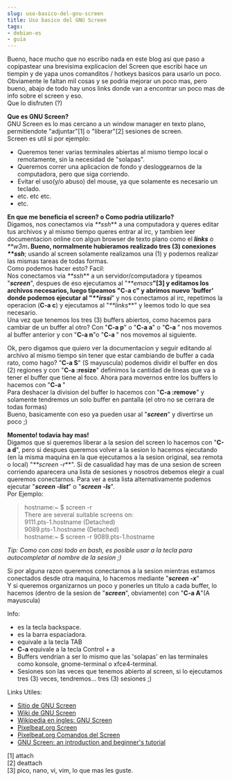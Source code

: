 ```yaml
---
slug: uso-basico-del-gnu-screen  
title: Uso basico del GNU Screen  
tags:  
- debian-es  
- guia  
---
```

  
Bueno, hace mucho que no escribo nada en este blog asi que paso a copipastear una brevisima explicacion del Screen que escribi hace un tiempin y de yapa unos comanditos / hotkeys basicos para usarlo un poco.    
Obviamente le faltan mil cosas y se podria mejorar un poco mas, pero bueno, abajo de todo hay unos links donde van a encontrar un poco mas de info sobre el screen y eso.    
Que lo disfruten (?)    
    
**Que es GNU Screen?**    
GNU Screen es lo mas cercano a un window manager en texto plano, permitiendote "adjuntar"[1] o "liberar"[2] sesiones de screen.    
Screen es util si por ejemplo:    
* Queremos tener varias terminales abiertas al mismo tiempo local o remotamente, sin la necesidad de "solapas".    
* Queremos correr una aplicacion de fondo y desloggearnos de la computadora, pero que siga corriendo.    
* Evitar el uso(y/o abuso) del mouse, ya que solamente es necesario un teclado.    
* etc. etc etc.    
* etc.    
    
**En que me beneficia el screen? o Como podria utilizarlo?**    
Digamos, nos conectamos via _**ssh_** a una computadora y queres editar tus archivos y al mismo tiempo queres entrar al irc, y tambien leer documentacion online con algun browser de texto plano como el **_links_** o _**w3m_**. Bueno, normalmente hubieramos realizado tres (3) conexiones _**ssh_**; usando al screen solamente realizamos una (1) y podemos realizar las mismas tareas de todas formas.    
Como podemos hacer esto? Facil:    
Nos conectamos via _**ssh_** a un servidor/computadora y tipeamos "**_screen_**", despues de eso ejecutamos al "_**emacs_**"[3] y editamos los archivos necesarios, luego tipeamos "**C-a c**" y abrimos nuevo 'buffer' donde podemos ejecutar al "_**irssi_**" y nos conectamos al irc, repetimos la operacion (**C-a c**) y ejecutamos al "_**links_**" y leemos todo lo que sea necesario.    
Una vez que tenemos los tres (3) buffers abiertos, como hacemos para cambiar de un buffer al otro? Con "**C-a p**" o "**C-a a**" o "**C-a <BACKSPACE>**" nos movemos al buffer anterior y con "**C-a n**"o "**C-a <SPACE>**" nos movemos al siguiente.    
    
Ok, pero digamos que quiero ver la documentacion y seguir editando al archivo al mismo tiempo sin tener que estar cambiando de buffer a cada rato, como hago? "**C-a S**" (S mayuscula) podemos dividir el buffer en dos (2) regiones y con "**C-a :resize**" definimos la cantidad de lineas que va a tener el buffer que tiene al foco. Ahora para movernos entre los buffers lo hacemos con "**C-a <TAB>**"    
Para deshacer la division del buffer lo hacemos con "**C-a :remove**" y solamente tendremos un solo buffer en pantalla (el otro no se cerrara de todas formas)    
Bueno, basicamente con eso ya pueden usar al "**_screen_**" y divertirse un poco ;)    
    
**Momento! todavia hay mas!**    
Digamos que si queremos liberar a la sesion del screen lo hacemos con "**C-a d**", pero si despues queremos volver a la sesion lo hacemos ejecutando (en la misma maquina en la que ejecutamos a la sesion original, sea remota o local) "_**screen -r_**". Si de casualidad hay mas de una sesion de screen corriendo aparecera una lista de sesiones y nosotros debemos elegir a cual queremos conectarnos. Para ver a esta lista alternativamente podemos ejecutar "_**screen -list**_" o "_**screen -ls**_".    
Por Ejemplo:    
  
  
> hostname:~ $ screen -r    
 There are several suitable screens on:    
    9111.pts-1.hostname       (Detached)    
    9089.pts-1.hostname       (Detached)    
hostname:~ $ screen -r 9089.pts-1.hostname  
  
   
_Tip: Como con casi todo en bash, es posible usar a la tecla <TAB>  para autocompletar al nombre de la sesion ;)_    
    
Si por alguna razon queremos conectarnos a la sesion mientras estamos conectados desde otra maquina, lo hacemos mediante "**_screen -x_**"    
Y si queremos organizarnos un poco y ponerles un titulo a cada buffer, lo hacemos (dentro de la sesion de "_**screen**_", obviamente) con "**C-a A**"(A mayuscula)    
    
Info:    
 * **<BACKSPACE>** es la tecla backspace.    
 * **<SPACE>** es la barra espaciadora.    
 * **<TAB>** equivale a la tecla TAB    
 * **C-a** equivale a la tecla Control + a    
 * Buffers vendrian a ser lo mismo que las 'solapas' en las terminales como konsole, gnome-terminal o xfce4-terminal.    
 * Sesiones son las veces que tenemos abierto al screen, si lo ejecutamos tres (3) veces, tendremos... tres (3) sesiones ;)    
    
Links Utiles:    
 * [Sitio de GNU Screen](http://www.gnu.org/software/screen/)    
 * [Wiki de GNU Screen](http://aperiodic.net/screen/)    
 * [Wikipedia en ingles: GNU Screen](http://en.wikipedia.org/wiki/GNU_Screen)    
 * [Pixelbeat.org Screen](http://www.pixelbeat.org/docs/screen/)    
 * [Pixelbeat.org Comandos del Screen](http://www.pixelbeat.org/lkdb/screen.html)    
 * [GNU Screen: an introduction and beginner's tutorial](http://www.kuro5hin.org/story/2004/3/9/16838/14935)    
    
[1] attach    
[2] deattach    
[3] pico, nano, vi, vim, lo que mas les guste.  
